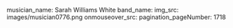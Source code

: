 musician_name: Sarah Williams White
band_name: 
img_src: images/musician0776.png
onmouseover_src: 
pagination_pageNumber: 1718